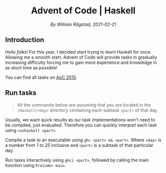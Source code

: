 <div align=center>
    <h1>Advent of Code | Haskell</h1>
    <em>By William Rågstad, 2021-02-21</em>
</div>


## Introduction

*Hello folks!*
For this year, I decided start trying to learn Haskell for once. Allowing me a smooth start, Advent of Code will provide tasks in gradually increasing difficulty forcing me to gain more experience and knowledge in as short time as possible!

You can find all tasks on [AoC 2015](https://adventofcode.com/2015).

## Run tasks
> All the commands below are assuming that you are located in the `/Haskell/<day>` directory containing each subtask `<part>` of that day.

Usually, we want quick results as our task implementations won't need to be compiled, just evaluated.
Therefore you can quickly *interpret* each task using `runhaskell <part>`.

Compile a task to an executable using `ghc <part> && <part>`.
Where `<day>` is a number from *1 to 25* inclusive and `<part>` is a subtask of that particular day.

Run tasks interactively using `ghci <part>`, followed by calling the main function using `Prelude> main`.

